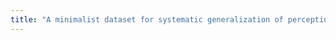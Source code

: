 ```yaml
---
title: "A minimalist dataset for systematic generalization of perception, syntax and semantics"
---
```

